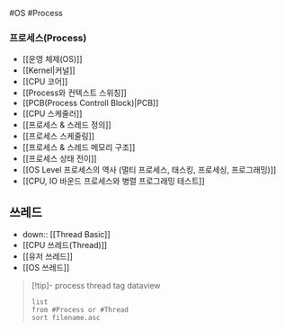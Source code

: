 
#OS #Process 


### 프로세스(Process) 
-  [[운영 체제(OS)]]
- [[Kernel|커널]]
- [[CPU 코어]]
- [[Process와 컨텍스트 스위칭]]
- [[PCB(Process Controll Block)|PCB]]
- [[CPU 스케줄러]]
- [[프로세스 & 스레드 정의]]
- [[프로세스 스케줄링]]
- [[프로세스 & 스레드 메모리 구조]]
- [[프로세스 상태 전이]]
- [[OS Level 프로세스의 역사 (멀티 프로세스, 태스킹, 프로세싱, 프로그래밍)]]
- [[CPU, IO 바운드 프로세스와 병렬 프로그래밍 테스트]]


## 쓰레드

- down:: [[Thread Basic]]
- [[CPU 쓰레드(Thread)]]
- [[유저 쓰레드]]
- [[OS 쓰레드]]

>[!tip]- process thread tag dataview
>```dataview
>list
>from #Process or #Thread 
>sort filename.asc
>```



